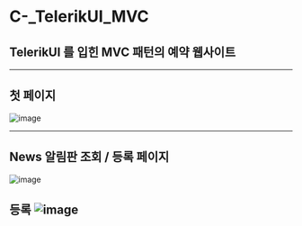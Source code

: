 # C-_TelerikUI_MVC
TelerikUI 를 입힌 MVC 패턴의 예약 웹사이트
---







---
## 첫 페이지 
![image](https://user-images.githubusercontent.com/80689135/183549119-8beef95b-dad4-4c69-a34f-2f446eddcb3f.png)


---
## News 알림판 조회 / 등록 페이지 
![image](https://user-images.githubusercontent.com/80689135/184046136-f51bafc3-8bc5-43ee-b6ec-11dc271f51ff.png)
## 등록 ![image](https://user-images.githubusercontent.com/80689135/184046240-a8e166fb-7e63-45d1-b510-065d9a4fbcaf.png)

